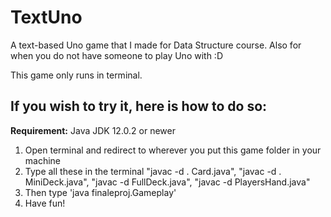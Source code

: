 # TextUno
A text-based Uno game that I made for Data Structure course.
Also for when you do not have someone to play Uno with :D

This game only runs in terminal.

## If you wish to try it, here is how to do so:
__Requirement:__ Java JDK 12.0.2 or newer 
1) Open terminal and redirect to wherever you put this game folder in your machine
2) Type all these in the terminal "javac -d . Card.java", "javac -d . MiniDeck.java", "javac -d FullDeck.java", "javac -d PlayersHand.java"
3) Then type 'java finaleproj.Gameplay'
4) Have fun!
